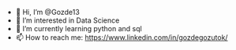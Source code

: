 - 👋 Hi, I’m @Gozde13
- 👀 I’m interested in Data Science
- 🌱 I’m currently learning python and sql
- 📫 How to reach me: https://www.linkedin.com/in/gozdegozutok/

<!---
Gozde13/Gozde13 is a ✨ special ✨ repository because its `README.md` (this file) appears on your GitHub profile.
You can click the Preview link to take a look at your changes.
--->
